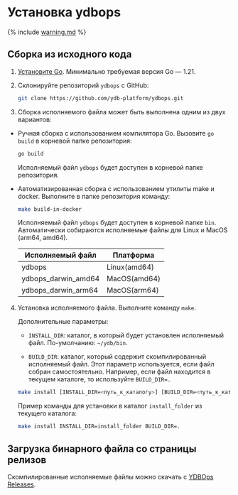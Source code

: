 # Установка ydbops

{% include [warning.md](_includes/warning.md) %}

## Сборка из исходного кода

1. [Установите Go](https://go.dev/doc/install). Минимально требуемая версия Go — 1.21.

2. Склонируйте репозиторий `ydbops` с GitHub:

    ```bash
    git clone https://github.com/ydb-platform/ydbops.git
    ```

3. Сборка исполняемого файла может быть выполнена одним из двух вариантов:

- Ручная сборка с использованием компилятора Go. Вызовите `go build` в корневой папке репозитория:

    ```bash
    go build
    ```

    Исполняемый файл `ydbops` будет доступен в корневой папке репозитория.

- Автоматизированная сборка с использованием утилиты make и docker. Выполните в папке репозитория команду:

  ```bash
  make build-in-docker
  ```

  Исполняемый файл `ydbops` будет доступен в корневой папке `bin`. Автоматически собираются исполняемые файлы для Linux и MacOS (arm64, amd64).

  | Исполняемый файл | Платформа
  |-|-|
  | ydbops | Linux(amd64) |
  | ydbops_darwin_amd64 | MacOS(amd64) |
  | ydbops_darwin_arm64 | MacOS(arm64) |

4. Установка исполняемого файла. Выполните команду `make`.

   Дополнительные параметры:

    - `INSTALL_DIR`: каталог, в который будет установлен исполняемый файл. По-умолчанию: `~/ydb/bin`.

    - `BUILD_DIR`: каталог, который содержит скомпилированный исполняемый файл. Этот параметр используется, если файл собран самостоятельно. Например, если файл находится в текущем каталоге, то используйте `BUILD_DIR=.`

    ```bash
    make install [INSTALL_DIR=<путь_к_каталогу>] [BUILD_DIR=<путь_к_каталогу>]
    ```

    Пример команды для установки в каталог `install_folder` из текущего каталога:

    ```bash
    make install INSTALL_DIR=install_folder BUILD_DIR=.
    ```

## Загрузка бинарного файла со страницы релизов

Скомпилированные исполняемые файлы можно скачать с [YDBOps Releases](../../downloads/index.md#ydbops).
